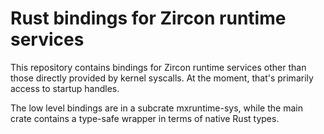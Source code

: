 Rust bindings for Zircon runtime services
==========================================

This repository contains bindings for Zircon runtime services other than those
directly provided by kernel syscalls. At the moment, that's primarily access to
startup handles.

The low level bindings are in a subcrate mxruntime-sys, while the main crate
contains a type-safe wrapper in terms of native Rust types.
